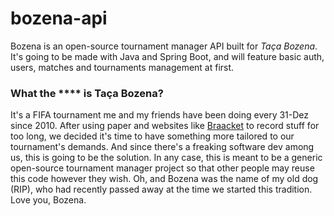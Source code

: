 # bozena-api
Bozena is an open-source tournament manager API built for *Taça Bozena*. It's going to be made with Java and Spring Boot, and will feature basic auth, users, matches and tournaments management at first.

### What the **** is Taça Bozena?
It's a FIFA tournament me and my friends have been doing every 31-Dez since 2010. After using paper and websites like [Braacket](https://braacket.com) to record stuff for too long, we decided it's time to have something more tailored to our tournament's demands. And since there's a freaking software dev among us, this is going to be the solution. In any case, this is meant to be a generic open-source tournament manager project so that other people may reuse this code however they wish. Oh, and Bozena was the name of my old dog (RIP), who had recently passed away at the time we started this tradition. Love you, Bozena.
